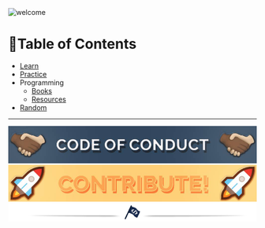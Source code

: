 <img alt="welcome" src="https://github.com/mrslima/makeourliveseasieragain/blob/main/homepage_resources/welcome.jpg">

# 📖Table of Contents
- [Learn](https://github.com/mrslima/makeourliveseasieragain/tree/main/pages/Learn)
- [Practice](https://github.com/mrslima/Make-Our-Lives-Easier-Again/tree/main/pages/Programming/Practice)
- Programming
  - [Books](https://github.com/mrslima/Make-Our-Lives-Easier-Again/tree/main/pages/Programming/Books)
  - [Resources](https://github.com/mrslima/Make-Our-Lives-Easier-Again/tree/main/pages/Programming/Resources)
- [Random](https://github.com/mrslima/makeourliveseasieragain/tree/main/pages/Random)

---
<a href="https://github.com/mrslima/Make-Our-Lives-Easier-Again/blob/main/CODE_OF_CONDUCT.md">
  <img alt="Code of Conduct" src="https://github.com/mrslima/Make-Our-Lives-Easier-Again/blob/main/homepage_resources/code_of_conduct.jpg">
</a>

<a href="https://github.com/mrslima/makeourliveseasieragain/tree/main/CONTRIBUTING_GUIDE">
  <img alt="CONTRIBUTE!" src="https://github.com/mrslima/Make-Our-Lives-Easier-Again/blob/main/homepage_resources/contribute.jpg">
</a>

<a href="http://www.staggeringbeauty.com/">
  <img alt="flag" align="center" src="https://github.com/mrslima/Make-Our-Lives-Easier-Again/blob/main/homepage_resources/end_sep.png">
</a>
